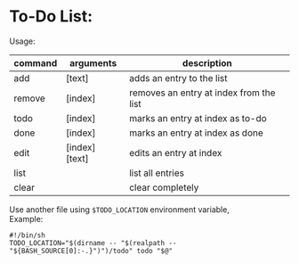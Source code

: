 # To-Do List:

Usage:

| command |   arguments   |                description                |
|---------|---------------|-------------------------------------------|
|add      |[text]         |adds an entry to the list                  |
|remove   |[index]        |removes an entry at index from the list    |
|todo     |[index]        |marks an entry at index as to-do           |
|done     |[index]        |marks an entry at index as done            |
|edit     |[index] [text] |edits an entry at index                    |
|list     |               |list all entries                           |
|clear    |               |clear completely                           |

Use another file using `$TODO_LOCATION` environment variable,\
Example:

    #!/bin/sh
    TODO_LOCATION="$(dirname -- "$(realpath -- "${BASH_SOURCE[0]:-.}")")/todo" todo "$@"
